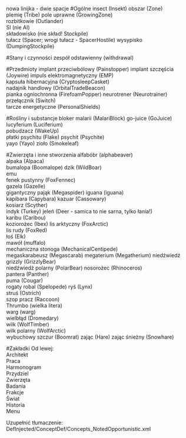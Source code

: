 nowa linijka - dwie spacje
#Ogólne
insect (Insekt)
obszar (Zone)  
plemię (Tribe)
pole uprawne (GrowingZone)  
rozbitkowie (Outlander)  
SI (nie AI)  
składowisko (nie skład! Stockpile)  
tułacz (Spacer; wrogi tułacz - SpacerHostile)
wysypisko (DumpingStockpile)  

#Stany i czynności
zespół odstawienny (withdrawal)

#Przedmioty
implant przeciwbólowy (Painstopper)
implant szczęścia (Joywire)
impuls elektromagnetyczny (EMP)  
kapsuła hibernacyjna (CryptosleepCasket)  
nadajnik handlowy (OrbitalTradeBeacon)  
pianka ogniochronna (FirefoamPopper)
neurotrener (Neurotrainer)  
przełącznik (Switch)  
tarcze energetyczne (PersonalShields)  

#Rośliny i substancje
bloker malarii (MalariBlock)
go-juice (GoJuice)  
lucyferium (Luciferium)  
pobudzacz (WakeUp)  
płatki psychitu (Flake)
psychit (Psychite)  
yayo (Yayo)
zioło (Smokeleaf)  

#Zwierzęta i inne stworzenia
alfabóbr (alphabeaver)  
alpaka (Alpaca)  
bumalopa (Boomalope)
dzik (WildBoar)  
emu  
fenek pustynny (FoxFennec)  
gazela (Gazelle)  
gigantyczny pająk (Megaspider)
iguana (iguana)  
kapibara (Capybara)
kazuar (Cassowary)  
kosiarz (Scyther)  
indyk (Turkey)
jeleń (Deer - samica to nie sarna, tylko łania!)  
karibu (Caribou)  
koziorożec (Ibex)
lis arktyczny (FoxArctic)  
lis rudy (FoxRed)  
łoś (Elk)  
mawół (muffalo)  
mechaniczna stonoga (MechanicalCentipede)  
megaskarabeusz (Megascarab)
megaterium (Megatherium)
niedźwiedź grizzly (GrizzlyBear)  
niedźwiedź polarny (PolarBear)
nosorożec (Rhinoceros)  
pantera (Panther)  
puma (Cougar)  
rogaty robal (Spelopede)
ryś (Lynx)  
struś (Ostrich)  
szop pracz (Raccoon)  
Thrumbo (wielka litera)  
warg (warg)  
wielbłąd (Dromedary)  
wilk (WolfTimber)  
wilk polarny (WolfArctic)  
wybuchowy szczur (Boomrat)
zając (Hare)
zając śnieżny (Snowhare)

#Zakładki
Od lewej:  
Architekt  
Praca  
Harmonogram  
Przydziel  
Zwierzęta  
Badania  
Frakcje  
Świat  
Historia  
Menu  

Uzupełnić tłumaczenie:
DefInjected/ConceptDef/Concepts_NotedOpportunistic.xml
